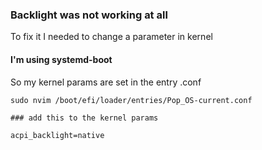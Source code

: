 ### Backlight was not working at all
To fix it I needed to change a parameter in kernel

#### I'm using systemd-boot
So my kernel params are set in the entry .conf

```
sudo nvim /boot/efi/loader/entries/Pop_OS-current.conf

### add this to the kernel params

acpi_backlight=native
```
